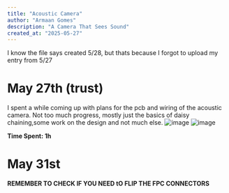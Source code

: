 ```yaml
---
title: "Acoustic Camera"
author: "Armaan Gomes"
description: "A Camera That Sees Sound"
created_at: "2025-05-27"
---
```

I know the file says created 5/28, but thats because I forgot to upload my entry from 5/27

# May 27th (trust)
I spent a while coming up with plans for the pcb and wiring of the acoustic camera. Not too much progress, mostly just the basics of daisy chaining,some work on the design and not much else.
![image](https://github.com/user-attachments/assets/398f55df-372e-4994-b780-8c332a1bc680)
![image](https://github.com/user-attachments/assets/7d273ed2-24b0-4257-b584-4bafa6ef2447)


**Time Spent: 1h**

# May 31st

**REMEMBER TO CHECK IF YOU NEED tO FLIP THE FPC CONNECTORS**
